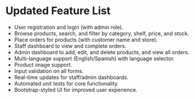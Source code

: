# Updated Feature List

- User registration and login (with admin role).
- Browse products, search, and filter by category, shelf, price, and stock.
- Place orders for products (with customer name and store).
- Staff dashboard to view and complete orders.
- Admin dashboard to add, edit, and delete products, and view all orders.
- Multi-language support (English/Spanish) with language selector.
- Product image support.
- Input validation on all forms.
- Real-time updates for staff/admin dashboards.
- Automated unit tests for core functionality.
- Bootstrap-styled UI for improved user experience.
